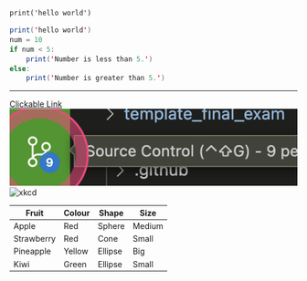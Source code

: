 `print('hello world')`

```java
print('hello world')
num = 10
if num < 5:
    print('Number is less than 5.')
else:
    print('Number is greater than 5.')
```

---

[Clickable Link](https://cbc.ca)
![branch](images/branch.png)
![xkcd](https://imgs.xkcd.com/comics/angular_momentum.jpg)

| Fruit      | Colour | Shape   | Size   |
| ---------- | ------ | ------- | ------ |
| Apple      | Red    | Sphere  | Medium |
| Strawberry | Red    | Cone    | Small  |
| Pineapple  | Yellow | Ellipse | Big    |
| Kiwi       | Green  | Ellipse | Small  |
